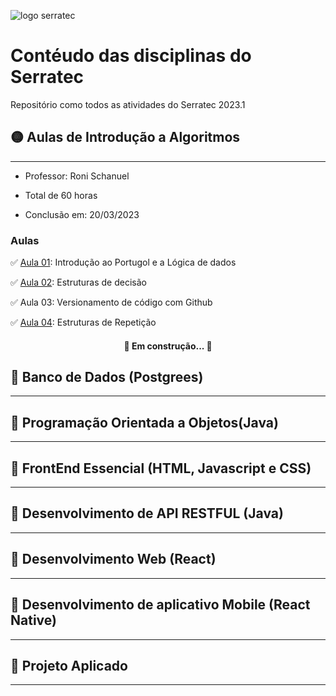 

![logo serratec](https://media.discordapp.net/attachments/929069726372597815/1083182903707586710/image.png)


<h1 align="">Contéudo das disciplinas do Serratec</h1>
<p align="">Repositório como todos as atividades do Serratec 2023.1</p>



## 🟡 Aulas de Introdução a Algoritmos
---

- Professor: Roni Schanuel

- Total de 60 horas

- Conclusão em: 20/03/2023

### Aulas

✅ [Aula 01](https://github.com/Arawns1/Serratec-2023.1/tree/main/Introdu%C3%A7%C3%A3o%20a%20Algoritmos%20com%20Portugol/Aula%2001): Introdução ao Portugol e a Lógica de dados

✅ [Aula 02](https://github.com/Arawns1/Serratec-2023.1/tree/main/Introdu%C3%A7%C3%A3o%20a%20Algoritmos%20com%20Portugol/Aula%2002): Estruturas de decisão

✅  Aula 03: Versionamento de código com Github

✅  [Aula 04](https://github.com/Arawns1/Serratec-2023.1/tree/main/Introdu%C3%A7%C3%A3o%20a%20Algoritmos%20com%20Portugol/Aula%2004): Estruturas de Repetição

<h4 align="center"> 
	🚧  Em construção...  🚧
</h4>


## 🔴 Banco de Dados (Postgrees)
---

## 🔴 Programação Orientada a Objetos(Java)
---

## 🔴 FrontEnd Essencial (HTML, Javascript e CSS)
---

## 🔴 Desenvolvimento de API RESTFUL (Java)
---

## 🔴 Desenvolvimento Web (React)
---

## 🔴 Desenvolvimento de aplicativo Mobile (React Native)
---

## 🔴 Projeto Aplicado
---

